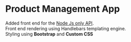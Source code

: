 # Product Management App

Added front end for the [Node Js only API](https://github.com/Nebin-mj/NodeJs-Only-API).  
Front end rendering using Handlebars templating engine.  
Styling using **Bootstrap** and **Custom CSS**
